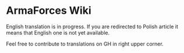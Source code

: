 # ArmaForces Wiki

English translation is in progress. If you are redirected to Polish article it means that English one is not yet available.

Feel free to contribute to translations on GH in right upper corner.
